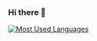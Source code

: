 ### Hi there 👋

[![Most Used Languages](https://github-readme-stats.vercel.app/api/top-langs/?username=GL-FrancoT&langs_count=8&theme=dark)](https://github.com/anuraghazra/github-readme-stats)
